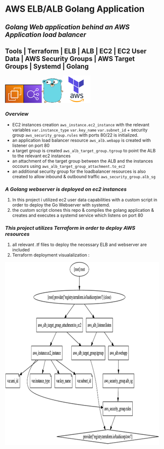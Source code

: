 # AWS ELB/ALB Golang Application
## ___Golang Web application behind an AWS Application load balancer___
## Tools | Terraform | ELB | ALB | EC2 | EC2 User Data | AWS Security Groups | AWS Target Groups | Systemd | Golang


<img src="README-resources/ec2pic.png" alt="alt text" width="60" height="60"><img src="README-resources/elbpic.png" alt="alt text" width="60" height="60"><img src="README-resources/gopic.png" alt="alt text" width="70" height="80"><img src="README-resources/tf.png" alt="alt text" width="90" height="90">

### ___Overview___
* EC2 instances creation `aws_instance.ec2_instance` with the relevant variables `var.instance_type` `var.key_name` `var.subnet_id` + security group `aws_security_group.rules` with ports 80/22 is initialized.
* an application load balancer resource `aws_alb.webapp` is created with listener on port 80
* a target group is created `aws_alb_target_group.tgroup` to point the ALB to the relevant ec2 instances 
* an attachment of the target group between the ALB and the instances occours using `aws_alb_target_group_attachment.to_ec2`
* an additional security group for the loadbalancer resources is also created to allow inbound & outbound traffic `aws_security_group.alb_sg`
###  ___A Golang webserver is deployed on ec2 instances___
  1. In this project i utilized ec2 user data capabilities with a custom script in order to deploy the Go Webserver with systemd.
  2. the custom script clones this repo & compiles the golang application & creates and executes a systemd service which listens on port 80

### ___This project utilizes Terraform in order to deploy AWS resources___
  1. all relevant .tf files to deploy the necessary ELB and webserver are included
  2. Terraform deployment visualalization :  

  <img src="README-resources/TF-Graph.jpg" alt="alt text" width="750" height="600">
